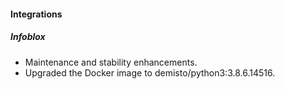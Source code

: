 
#### Integrations
##### Infoblox
- Maintenance and stability enhancements.
- Upgraded the Docker image to demisto/python3:3.8.6.14516.